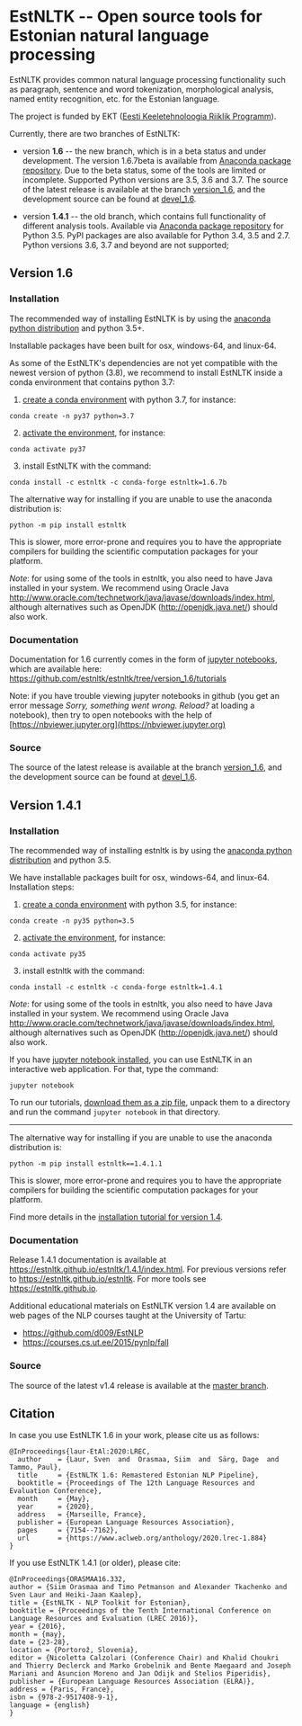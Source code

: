 EstNLTK -- Open source tools for Estonian natural language processing
=====================================================================

EstNLTK provides common natural language processing functionality such as paragraph, sentence and word tokenization,
morphological analysis, named entity recognition, etc. for the Estonian language.

The project is funded by EKT ([Eesti Keeletehnoloogia Riiklik Programm](https://www.keeletehnoloogia.ee/)).

Currently, there are two branches of EstNLTK:

* version **1.6** -- the new branch, which is in a beta status and under development. The version 1.6.7beta is available from [Anaconda package repository](https://anaconda.org/estnltk/estnltk). Due to the beta status, some of the tools are limited or incomplete. Supported Python versions are 3.5, 3.6 and 3.7. The source of the latest release is available at the branch [version_1.6](https://github.com/estnltk/estnltk/tree/version_1.6), and the development source can be found at [devel_1.6](https://github.com/estnltk/estnltk/tree/devel_1.6). 
  
* version **1.4.1** -- the old branch, which contains full functionality of different analysis tools. Available via [Anaconda package repository](https://anaconda.org/estnltk/estnltk/files) for Python 3.5. PyPI packages are also available for Python 3.4, 3.5 and 2.7. Python versions 3.6, 3.7 and beyond are not supported;

## Version 1.6

### Installation
The recommended way of installing EstNLTK is by using the [anaconda python distribution](https://www.anaconda.com/download) and python 3.5+.

Installable packages have been built for osx, windows-64, and linux-64.

As some of the EstNLTK's dependencies are not yet compatible with the newest version of python (3.8), we recommend to install EstNLTK inside a conda environment that contains python 3.7:

1. [create a conda environment](https://conda.io/projects/conda/en/latest/user-guide/tasks/manage-environments.html#creating-an-environment-with-commands) with python 3.7, for instance:
```
conda create -n py37 python=3.7
```

2. [activate the environment](https://conda.io/projects/conda/en/latest/user-guide/tasks/manage-environments.html#activating-an-environment), for instance:
```
conda activate py37
```

3. install EstNLTK with the command:
```
conda install -c estnltk -c conda-forge estnltk=1.6.7b
```

The alternative way for installing if you are unable to use the anaconda distribution is:
```
python -m pip install estnltk
```

This is slower, more error-prone and requires you to have the appropriate compilers for building the scientific computation packages for your platform.

_Note_: for using some of the tools in estnltk, you also need to have Java installed in your system. We recommend using Oracle Java http://www.oracle.com/technetwork/java/javase/downloads/index.html, although alternatives such as OpenJDK (http://openjdk.java.net/) should also work.

### Documentation

Documentation for 1.6 currently comes in the form of [jupyter notebooks](http://jupyter.org), which are available here: https://github.com/estnltk/estnltk/tree/version_1.6/tutorials

Note: if you have trouble viewing jupyter notebooks in github (you get an error message _Sorry, something went wrong. Reload?_ at loading a notebook), then try to open notebooks with the help of [https://nbviewer.jupyter.org](https://nbviewer.jupyter.org)

### Source

The source of the latest release is available at the branch [version_1.6](https://github.com/estnltk/estnltk/tree/version_1.6), and the development source can be found at [devel_1.6](https://github.com/estnltk/estnltk/tree/devel_1.6). 

## Version 1.4.1

### Installation
The recommended way of installing estnltk is by using the [anaconda python distribution](https://www.anaconda.com/download) and python 3.5.

We have installable packages built for osx, windows-64, and linux-64. Installation steps:

1. [create a conda environment](https://conda.io/projects/conda/en/latest/user-guide/tasks/manage-environments.html#creating-an-environment-with-commands) with python 3.5, for instance:
```
conda create -n py35 python=3.5
```

2. [activate the environment](https://conda.io/projects/conda/en/latest/user-guide/tasks/manage-environments.html#activating-an-environment), for instance:
```
conda activate py35
```

3. install estnltk with the command:
```
conda install -c estnltk -c conda-forge estnltk=1.4.1
```

_Note_: for using some of the tools in estnltk, you also need to have Java installed in your system. We recommend using Oracle Java http://www.oracle.com/technetwork/java/javase/downloads/index.html, although alternatives such as OpenJDK (http://openjdk.java.net/) should also work.

If you have [jupyter notebook installed](https://test-jupyter.readthedocs.io/en/rtd-theme/install.html#using-anaconda-and-conda-recommended), you can use EstNLTK in an interactive web application. For that, type the command:

```
jupyter notebook
```

To run our tutorials, [download them as a zip file](https://github.com/estnltk/tutorials/archive/master.zip), unpack them to a directory and run the command `jupyter notebook` in that directory.  

---------

The alternative way for installing if you are unable to use the anaconda distribution is:

`python -m pip install estnltk==1.4.1.1`

This is slower, more error-prone and requires you to have the appropriate compilers for building the scientific computation packages for your platform. 

Find more details in the [installation tutorial for version 1.4](https://estnltk.github.io/estnltk/1.4/tutorials/installation.html).

### Documentation

Release 1.4.1 documentation is available at https://estnltk.github.io/estnltk/1.4.1/index.html.
For previous versions refer to https://estnltk.github.io/estnltk.
For more tools see https://estnltk.github.io.

Additional educational materials on EstNLTK version 1.4 are available on web pages of the NLP courses taught at the University of Tartu:

  * https://github.com/d009/EstNLP
  * https://courses.cs.ut.ee/2015/pynlp/fall

### Source

The source of the latest v1.4 release is available at the [master branch](https://github.com/estnltk/estnltk/tree/master).

## Citation

In case you use EstNLTK 1.6 in your work, please cite us as follows:

    @InProceedings{laur-EtAl:2020:LREC,
      author    = {Laur, Sven  and  Orasmaa, Siim  and  Särg, Dage  and  Tammo, Paul},
      title     = {EstNLTK 1.6: Remastered Estonian NLP Pipeline},
      booktitle = {Proceedings of The 12th Language Resources and Evaluation Conference},
      month     = {May},
      year      = {2020},
      address   = {Marseille, France},
      publisher = {European Language Resources Association},
      pages     = {7154--7162},
      url       = {https://www.aclweb.org/anthology/2020.lrec-1.884}
    }

If you use EstNLTK 1.4.1 (or older), please cite:

    @InProceedings{ORASMAA16.332,
    author = {Siim Orasmaa and Timo Petmanson and Alexander Tkachenko and Sven Laur and Heiki-Jaan Kaalep},
    title = {EstNLTK - NLP Toolkit for Estonian},
    booktitle = {Proceedings of the Tenth International Conference on Language Resources and Evaluation (LREC 2016)},
    year = {2016},
    month = {may},
    date = {23-28},
    location = {Portorož, Slovenia},
    editor = {Nicoletta Calzolari (Conference Chair) and Khalid Choukri and Thierry Declerck and Marko Grobelnik and Bente Maegaard and Joseph Mariani and Asuncion Moreno and Jan Odijk and Stelios Piperidis},
    publisher = {European Language Resources Association (ELRA)},
    address = {Paris, France},
    isbn = {978-2-9517408-9-1},
    language = {english}
    }
